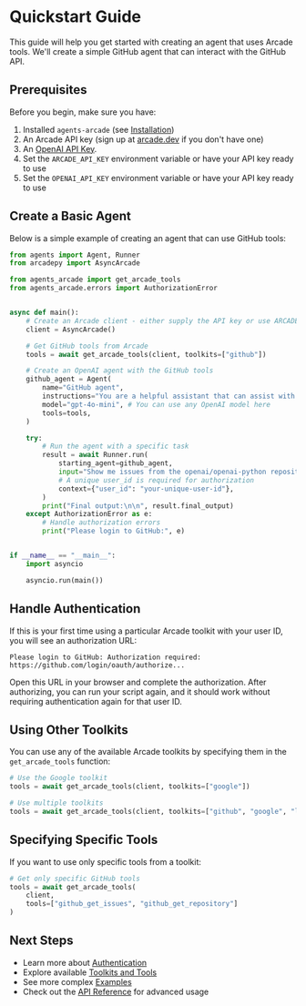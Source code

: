 # Quickstart Guide

This guide will help you get started with creating an agent that uses Arcade tools. We'll create a simple GitHub agent that can interact with the GitHub API.

## Prerequisites

Before you begin, make sure you have:

1. Installed `agents-arcade` (see [Installation](installation.md))
2. An Arcade API key (sign up at [arcade.dev](https://arcade.dev) if you don't have one)
3. An [OpenAI API Key](https://platform.openai.com/docs/libraries#create-and-export-an-api-key).
4. Set the `ARCADE_API_KEY` environment variable or have your API key ready to use
5. Set the `OPENAI_API_KEY` environment variable or have your API key ready to use

## Create a Basic Agent

Below is a simple example of creating an agent that can use GitHub tools:

```python
from agents import Agent, Runner
from arcadepy import AsyncArcade

from agents_arcade import get_arcade_tools
from agents_arcade.errors import AuthorizationError


async def main():
    # Create an Arcade client - either supply the API key or use ARCADE_API_KEY env var
    client = AsyncArcade()

    # Get GitHub tools from Arcade
    tools = await get_arcade_tools(client, toolkits=["github"])

    # Create an OpenAI agent with the GitHub tools
    github_agent = Agent(
        name="GitHub agent",
        instructions="You are a helpful assistant that can assist with GitHub API calls.",
        model="gpt-4o-mini", # You can use any OpenAI model here
        tools=tools,
    )

    try:
        # Run the agent with a specific task
        result = await Runner.run(
            starting_agent=github_agent,
            input="Show me issues from the openai/openai-python repository",
            # A unique user_id is required for authorization
            context={"user_id": "your-unique-user-id"},
        )
        print("Final output:\n\n", result.final_output)
    except AuthorizationError as e:
        # Handle authorization errors
        print("Please login to GitHub:", e)


if __name__ == "__main__":
    import asyncio

    asyncio.run(main())
```

## Handle Authentication

If this is your first time using a particular Arcade toolkit with your user ID, you will see an authorization URL:

```
Please login to GitHub: Authorization required: https://github.com/login/oauth/authorize...
```

Open this URL in your browser and complete the authorization. After authorizing, you can run your script again, and it should work without requiring authentication again for that user ID.

## Using Other Toolkits

You can use any of the available Arcade toolkits by specifying them in the `get_arcade_tools` function:

```python
# Use the Google toolkit
tools = await get_arcade_tools(client, toolkits=["google"])

# Use multiple toolkits
tools = await get_arcade_tools(client, toolkits=["github", "google", "linkedin"])
```

## Specifying Specific Tools

If you want to use only specific tools from a toolkit:

```python
# Get only specific GitHub tools
tools = await get_arcade_tools(
    client,
    tools=["github_get_issues", "github_get_repository"]
)
```

## Next Steps

-   Learn more about [Authentication](authentication.md)
-   Explore available [Toolkits and Tools](../guides/toolkits.md)
-   See more complex [Examples](../examples/github.md)
-   Check out the [API Reference](../api/tools.md) for advanced usage
